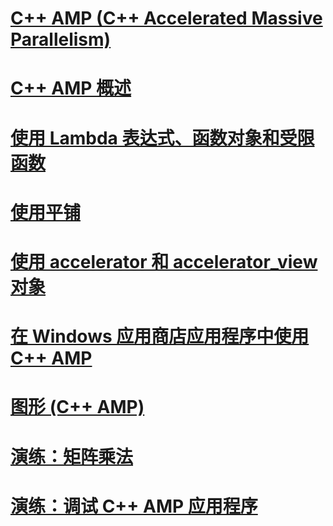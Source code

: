 # [C++ AMP (C++ Accelerated Massive Parallelism)](cpp-amp-cpp-accelerated-massive-parallelism.md)
# [C++ AMP 概述](cpp-amp-overview.md)
# [使用 Lambda 表达式、函数对象和受限函数](using-lambdas-function-objects-and-restricted-functions.md)
# [使用平铺](using-tiles.md)
# [使用 accelerator 和 accelerator_view 对象](using-accelerator-and-accelerator-view-objects.md)
# [在 Windows 应用商店应用程序中使用 C++ AMP](using-cpp-amp-in-windows-store-apps.md)
# [图形 (C++ AMP)](graphics-cpp-amp.md)
# [演练：矩阵乘法](walkthrough-matrix-multiplication.md)
# [演练：调试 C++ AMP 应用程序](walkthrough-debugging-a-cpp-amp-application.md)
